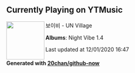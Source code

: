 ## Currently Playing on YTMusic

[<img align="left" width="100" src="https://lh3.googleusercontent.com/w2Xa9VHsB1_aPtMXScWVg10CD2r-zxduLSBpio2DT40qg2Fuid_v5FxsOjmztD2xTVG6_2vaUHhaaKJG">](https://music.youtube.com/channel/UC25P5vPTAiSgnOmypHAvWGA)

보이비 - UN Village

**Albums**: Night Vibe 1.4

Last updated at 12/01/2020 16:47

#### Generated with [20chan/github-now](https://github.com/20chan/github-now)
